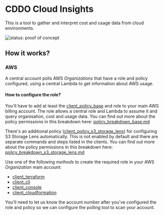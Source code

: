 # CDDO Cloud Insights

This is a tool to gather and interpret cost and usage data from cloud environments.

![status: proof of concept](https://img.shields.io/badge/status-proof%20of%20concept-orange)

## How it works?

### AWS

A central account polls AWS _Organizations_ that have a role and policy configured, using a central Lambda to get information about AWS usage.

#### How to configure the role?

You'll have to add at least the [client_policy_base](client_terraform/client_policy_base.json) and role to your main AWS billing account. The role allows a central role and Lambda to assume it and query organisation, cost and usage data. You can find out more about the policy permissions in this breakdown here: [policy_breakdown_base.md](policy_breakdown_base.md)

There's an additional policy ([client_policy_s3_storage_lens](client_terraform/client_policy_s3_storage_lens.json)) for configuring S3 Storage Lens automatically. This is not enabled by default and there are separate commands and steps listed in the clients. You can find out more about the policy permissions in this breakdown here: [policy_breakdown_s3_storage_lens.md](policy_breakdown_s3_storage_lens.md)

Use one of the following _methods_ to create the required role in your AWS _Organization_ main account:

- [client_terraform](client_terraform/)
- [client_cli](client_cli/)
- [client_console](client_console/)
- [client_cloudformation](client_cloudformation/)

You'll need to let us know the account number after you've configured the role and policy so we can configure the polling tool to scan your account.
